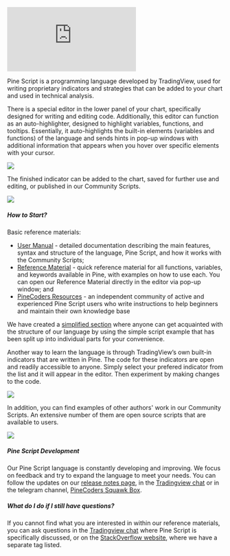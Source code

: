 <iframe src="https://www.youtube.com/embed/Xyq37Pz0pfs??si=54P3qe6jEF3T9-5o&amp;wmode=opaque" frameborder="0" allowfullscreen=""></iframe>  

Pine Script is a programming language developed by TradingView, used for writing proprietary indicators and strategies that can be added to your chart and used in technical analysis.

There is a special editor in the lower panel of your chart, specifically designed for writing and editing code. Additionally, this editor can function as an auto-highlighter, designed to highlight variables, functions, and tooltips. Essentially, it auto-highlights the built-in elements (variables and functions) of the language and sends hints in pop-up windows with additional information that appears when you hover over specific elements with your cursor.

![](https://s3.amazonaws.com/cdn.freshdesk.com/data/helpdesk/attachments/production/43442852570/original/SuREqAGjAHuXaparBJa-fb6eT0J9nDIfrg.gif?1697450739)

The finished indicator can be added to the chart, saved for further use and editing, or published in our Community Scripts.

![](https://s3.amazonaws.com/cdn.freshdesk.com/data/helpdesk/attachments/production/43442853303/original/drsU-uWwxMqJqLDwRTgd6z-CQyhjiNJHqg.gif?1697450931)

##### How to Start?

Basic reference materials:

-   [User Manual](https://www.tradingview.com/pine-script-docs/welcome/) - detailed documentation describing the main features, syntax and structure of the language, Pine Script, and how it works with the Community Scripts;
-   [Reference Material](https://www.tradingview.com/pine-script-reference/v6/) - quick reference material for all functions, variables, and keywords available in Pine, with examples on how to use each. You can open our Reference Material directly in the editor via pop-up window; and
-   [PineCoders Resources](https://www.pinecoders.com/) - an independent community of active and experienced Pine Script users who write instructions to help beginners and maintain their own knowledge base

We have created a [simplified section](https://www.tradingview.com/pine-script-docs/primer/first-indicator/) where anyone can get acquainted with the structure of our language by using the simple script example that has been split up into individual parts for your convenience.

Another way to learn the language is through TradingView’s own built-in indicators that are written in Pine. The code for these indicators are open and readily accessible to anyone. Simply select your prefered indicator from the list and it will appear in the editor. Then experiment by making changes to the code.

![](https://s3.amazonaws.com/cdn.freshdesk.com/data/helpdesk/attachments/production/43442853458/original/wGJ11ZOoWEEt4kZVxVE1HcepDWDArBd0Yw.gif?1697450948)

In addition, you can find examples of other authors' work in our Community Scripts. An extensive number of them are open source scripts that are available to users.

![](https://s3.amazonaws.com/cdn.freshdesk.com/data/helpdesk/attachments/production/43442853587/original/VYFxaCkMbBKG3ejgJDNmds6m-W6ku891BQ.gif?1697450980)

##### Pine Script Development

Our Pine Script language is constantly developing and improving. We focus on feedback and try to expand the language to meet your needs. You can follow the updates on our [release notes page](https://www.tradingview.com/pine-script-docs/release-notes/#release-notes), in the [Tradingview chat](https://www.tradingview.com/chat/#BfmVowG1TZkKO235) or in the telegram channel, [PineCoders Squawk Box](http://t.me/PineCodersSquawkBox).

##### What do I do if I still have questions?

If you cannot find what you are interested in within our reference materials, you can ask questions in the [Tradingview chat](https://www.tradingview.com/chat/#BfmVowG1TZkKO235) where Pine Script is specifically discussed, or on the [StackOverflow website](https://stackoverflow.com/questions/tagged/pine-script), where we have a separate tag listed.
